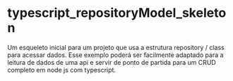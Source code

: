 # typescript_repositoryModel_skeleton
Um esqueleto inicial para um projeto que usa a estrutura repository / class para acessar dados. Esse exemplo poderá ser facilmente adaptado para a leitura de dados de uma api e servir de ponto de partida para um CRUD completo em node js com typescript.

